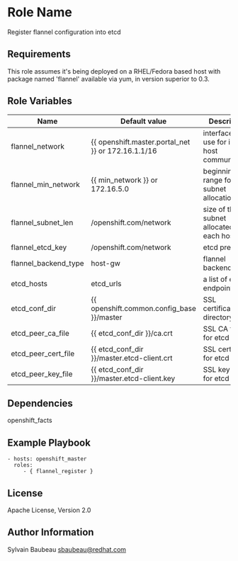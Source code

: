 Role Name
=========

Register flannel configuration into etcd

Requirements
------------

This role assumes it's being deployed on a RHEL/Fedora based host with package
named 'flannel' available via yum, in version superior to 0.3.

Role Variables
--------------

| Name                | Default value                                      | Description                                     |
|---------------------|----------------------------------------------------|-------------------------------------------------|
| flannel_network     | {{ openshift.master.portal_net }} or 172.16.1.1/16 | interface to use for inter-host communication   |
| flannel_min_network | {{ min_network }} or 172.16.5.0                    | beginning of IP range for the subnet allocation |
| flannel_subnet_len  | /openshift.com/network                             | size of the subnet allocated to each host       |
| flannel_etcd_key    | /openshift.com/network                             | etcd prefix                                     |
| flannel_backend_type| host-gw                                            | flannel backend type                            |
| etcd_hosts          | etcd_urls                                          | a list of etcd endpoints                        |
| etcd_conf_dir       | {{ openshift.common.config_base }}/master          | SSL certificates directory                      |
| etcd_peer_ca_file   | {{ etcd_conf_dir }}/ca.crt                         | SSL CA to use for etcd                          |
| etcd_peer_cert_file | {{ etcd_conf_dir }}/master.etcd-client.crt         | SSL cert to use for etcd                        |
| etcd_peer_key_file  | {{ etcd_conf_dir }}/master.etcd-client.key         | SSL key to use for etcd                         |

Dependencies
------------

openshift_facts

Example Playbook
----------------

    - hosts: openshift_master
      roles:
         - { flannel_register }

License
-------

Apache License, Version 2.0

Author Information
------------------

Sylvain Baubeau <sbaubeau@redhat.com>
